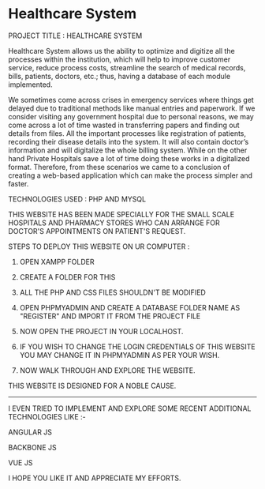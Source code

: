 # Healthcare System
PROJECT TITLE : HEALTHCARE SYSTEM

Healthcare System allows us the ability to optimize and digitize all the processes within the institution, which will help to improve customer service, reduce process costs, streamline the search of medical records, bills, patients, doctors, etc.; thus, having a database of each module implemented.

We sometimes come across crises in emergency services where things get delayed due to traditional methods like manual entries and paperwork. If we consider visiting any government hospital due to personal reasons, we may come across a lot of time wasted in transferring papers and finding out details from files. All the important processes like registration of patients, recording their disease details into the system. It will also contain doctor’s information and will digitalize the whole billing system. While on the other hand Private Hospitals save a lot of time doing these works in a digitalized format.
Therefore, from these scenarios we came to a conclusion of creating a web-based application which can make the process simpler and faster.

TECHNOLOGIES USED : PHP AND MYSQL

THIS WEBSITE HAS BEEN MADE SPECIALLY FOR THE SMALL SCALE HOSPITALS AND PHARMACY STORES WHO CAN ARRANGE FOR DOCTOR'S APPOINTMENTS ON PATIENT'S REQUEST.

STEPS TO DEPLOY THIS WEBSITE ON UR COMPUTER :

1. OPEN XAMPP FOLDER 

2. CREATE A FOLDER FOR THIS 

3. ALL THE PHP AND CSS FILES SHOULDN'T BE MODIFIED

4. OPEN PHPMYADMIN AND CREATE A DATABASE FOLDER NAME AS "REGISTER" AND IMPORT IT FROM THE PROJECT FILE 

5. NOW OPEN THE PROJECT IN YOUR LOCALHOST.

6. IF YOU WISH TO CHANGE THE LOGIN CREDENTIALS OF THIS WEBSITE YOU MAY CHANGE IT IN PHPMYADMIN AS PER YOUR WISH.

7. NOW WALK THROUGH AND EXPLORE THE WEBSITE. 

THIS WEBSITE IS DESIGNED FOR A NOBLE CAUSE.


------------------------------------------------------------------------------

I EVEN TRIED TO IMPLEMENT AND EXPLORE SOME RECENT ADDITIONAL TECHNOLOGIES LIKE :-

ANGULAR JS

BACKBONE JS

VUE JS

I HOPE YOU LIKE IT AND APPRECIATE MY EFFORTS.
